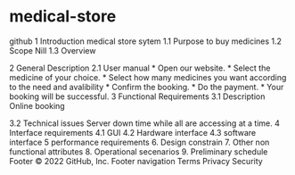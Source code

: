 # medical-store
github
1 Introduction 
     medical store sytem
  1.1 Purpose
     to buy medicines
  1.2 Scope
     Nill
  1.3 Overview
     
2 General Description
2.1 User manual
    * Open our website.
    * Select the medicine of your choice.
    * Select how many medicines you want according to the need and avalibility
    * Confirm the booking.
    * Do the payment.
    * Your booking will be successful.
3 Functional Requirements
3.1 Description
    Online booking  
    
3.2 Technical issues
    Server down time while all are accessing at a time.
4 Interface requirements
4.1 GUI
4.2 Hardware interface 
4.3 software interface
5 performance requirements
6. Design constrain
7. Other non functional attributes 
8. Operational secenarios 
9. Preliminary schedule
Footer
© 2022 GitHub, Inc.
Footer navigation
Terms
Privacy
Security
